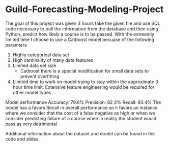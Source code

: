 # Guild-Forecasting-Modeling-Project

The goal of this project was given 3 hours take the given file and use SQL code necessary to pull the information from the database and then using Python, predict how likely a course is to be passed. With the extreemly limited time I choose to use a Catboost model becuase of the following paramters
1. Highly categorical data set
2. High cardinality of many data features 
3. Limited data set size 
    - Catboost there is a special modification for small data sets to prevent overfitting
4. Limited time to work on model trying to stay within the approximate 3 hour time limit. Extensive feature engineering would be required for other model types 

Model performance
Accuracy: 79.6%
Precision: 82.4%
Recall: 93.4%
The model has a favors Recall in overall performance so it favors an instance where we consider that the cost of a false negative as high or when we consider predicting failure of a course when in reality the student would pass as very detrimental

Additional information about the dataset and model can be found in the code and slides. 
